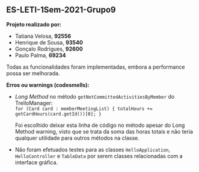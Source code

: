 <h2>ES-LETI-1Sem-2021-Grupo9</h2>

<b>Projeto realizado por:</b>
<ul>
<li>Tatiana Velosa, <b>92556</b></li>
<li>Henrique de Sousa, <b>93540</b></li>
<li>Gonçalo Rodrigues, <b>92600</b></li>
<li>Paulo Palma, <b>69234</b></li>
</ul>

Todas as funcionalidades foram implementadas, embora a performance possa ser melhorada.

<b>Erros ou warnings (codesmells):</b>
<ul>
<li><i>Long Method</i> no método <code>getNotCommittedActivitiesByMember</code> do TrelloManager:</li>
<code>for (Card card : memberMeetingList) { totalHours += getCardHours(card.getId())[0]; }</code>
<p>Foi escolhido deixar esta linha de código no método apesar do Long Method warning, visto que se trata da soma das 
horas totais e não teria qualquer utilidade para outros métodos na classe.</p>
<li>Não foram efetuados testes para as classes <code>HelloApplication</code>, <code>HelloController</code> e 
<code>TableData</code> por serem classes relacionadas com a interface gráfica.</li>
</ul>
